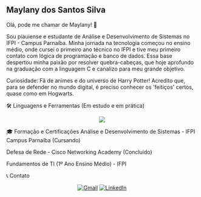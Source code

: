 ## Maylany dos Santos Silva

Olá, pode me chamar de Maylany! 👋

Sou piauiense e estudante de Análise e Desenvolvimento de Sistemas no IFPI - Campus Parnaíba. Minha jornada na tecnologia começou no ensino médio, onde cursei o primeiro ano técnico no IFPI e tive meu primeiro contato com lógica de programação e banco de dados. Essa base despertou minha paixão por resolver quebra-cabeças, que hoje aprofundo na graduação com a linguagem C e canalizo para meu grande objetivo.

Curiosidade: Fã de animes e do universo de Harry Potter! Acredito que, para se defender no mundo digital, é preciso conhecer os 'feitiços' certos, quase como em Hogwarts.

🛠️ Linguagens e Ferramentas (Em estudo e em prática)
<p align="center">
<a href="https://skillicons.dev">
<img src="https://skillicons.dev/icons?i=python,c,linux,bash,git,vscode,html,css,js" />
</a>
</p>

🎓 Formação e Certificações
Análise e Desenvolvimento de Sistemas - IFPI Campus Parnaíba (Cursando)

Defesa de Rede - Cisco Networking Academy (Concluído)

Fundamentos de TI (1º Ano Ensino Médio) - IFPI

📞 Contato
<p align="center">
<a href="mailto:maylanysilva8@gmail.com"><img src="https://img.shields.io/badge/Gmail-D14836?style=for-the-badge&logo=gmail&logoColor=white" alt="Gmail"/></a>
<a href="https://www.linkedin.com/in/seu-perfil-aqui/"><img src="https://img.shields.io/badge/LinkedIn-0077B5?style=for-the-badge&logo=linkedin&logoColor=white" alt="LinkedIn"/></a>
</p>
